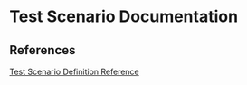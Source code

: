 # Test Scenario Documentation

## References

[Test Scenario Definition Reference](./TestDefinitionReference.md)
